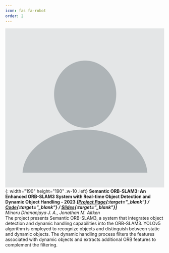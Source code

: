 ```yaml
---
icon: fas fa-robot
order: 2
---
```


![Desktop View](/images/about/profile_pic.png){: width="190" height="190" .w-10 .left}
**Semantic ORB-SLAM3: An Enhanced ORB-SLAM3 System with Real-time Object Detection and Dynamic Object Handling - 2023** 
***[[Project Page](https://github.com/minorudja){:target="_blank"} / [Code](https://github.com/minorudja){:target="_blank"} / [Slides](https://github.com/minorudja){:target="_blank"}]***<br/>
*Minoru Dhananjaya J. A., Jonathan M. Aitken*<br/>
The project presents Semantic ORB-SLAM3, a system that integrates object detection and dynamic handling capabilities 
into the ORB-SLAM3. YOLOv5 algorithm is employed to recognize objects and distinguish between static and dynamic objects. 
The dynamic handling process filters the features associated with dynamic objects and extracts additional ORB features to 
complement the filtering. 